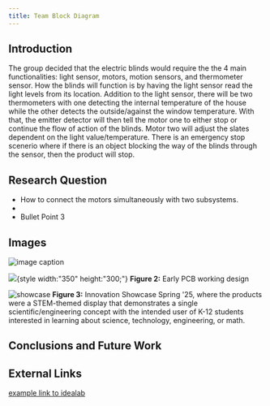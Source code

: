 ```yaml
---
title: Team Block Diagram
---
```


## Introduction

The group decided that the electric blinds would require the the 4 main functionalities: light sensor, motors, motion sensors, and thermometer sensor. How the blinds will function is by having the light sensor read the light levels from its location. Addition to the light sensor, there will be two thermometers with one detecting the internal temperature of the house while the other detects the outside/against the window temperature. With that, the emitter detector will then tell the motor one to either stop or continue the flow of action of the blinds. Motor two will adjust the slates dependent on the light value/temperature. There is an emergency stop scenerio where if there is an object blocking the way of the blinds through the sensor, then the product will stop. 

## Research Question

* How to connect the motors simultaneously with two subsystems.
* 
* Bullet Point 3

## Images

![image caption](https://idealab.asu.edu/assets/images/research/jumper1.png)

![](Image01.jpg){style width:"350" height:"300;"}
**Figure 2:** Early PCB working design


![showcase](ImageShowcase.png)
**Figure 3:** Innovation Showcase Spring '25, where the products were a STEM-themed display that demonstrates a single scientific/engineering concept with the intended user of K-12 students interested in learning about science, technology, engineering, or math.


## Conclusions and Future Work

## External Links

[example link to idealab](https://idealab.asu.edu)

